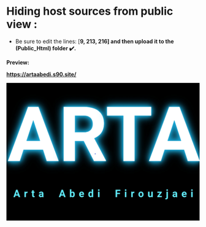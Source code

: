 # Hiding host sources from public view :

* Be sure to edit the lines: [<b>9, 213, 216<b>] and then upload it to the (<b>Public_Html</b>) folder ✔️.

<b>Preview</b>:

https://artaabedi.s90.site/

<img src="Img/img.png"/>

